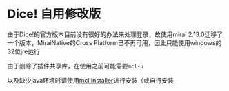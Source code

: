 # Dice! 自用修改版
由于Dice!的官方版本目前没有很好的办法来处理登录，故使用mirai 2.13.0迁移了一个版本，MiraiNative的Cross Platform已不再可用，因此只能使用windows的32位jre运行

由于删除了插件共享库，在使用之前可能需要`mcl-u`

以及缺少java环境时请使用[mcl installer](https://github.com/iTXTech/mcl-installer)进行安装（或自行安装